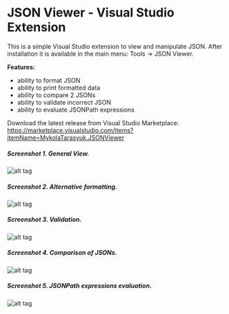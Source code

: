 # JSON Viewer - Visual Studio Extension

This is a simple Visual Studio extension to view and manipulate JSON. After installation it is available in the main menu: Tools -&gt; JSON Viewer.

**Features:**
- ability to format JSON
- ability to print formatted data
- ability to compare 2 JSONs
- ability to validate incorrect JSON
- ability to evaluate JSONPath expressions

Download the latest release from Visual Studio Marketplace: https://marketplace.visualstudio.com/items?itemName=MykolaTarasyuk.JSONViewer


##### Screenshot 1. General View.
![alt tag](https://github.com/marss19/json-viewer-visual-studio-extension/blob/master/docs/jv-general.png)



##### Screenshot 2. Alternative formatting.
![alt tag](https://github.com/marss19/json-viewer-visual-studio-extension/blob/master/docs/jv-general2.png)



##### Screenshot 3. Validation.
![alt tag](https://github.com/marss19/json-viewer-visual-studio-extension/blob/master/docs/jw-validator.png)



##### Screenshot 4. Comparison of JSONs.
![alt tag](https://github.com/marss19/json-viewer-visual-studio-extension/blob/master/docs/jw-compare.png)



##### Screenshot 5. JSONPath expressions evaluation.
![alt tag](https://github.com/marss19/json-viewer-visual-studio-extension/blob/master/docs/jv-jsonpath.png)







